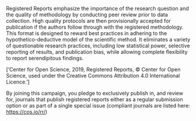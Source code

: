 Registered Reports emphasize the importance of the research question and the quality of methodology by conducting peer review prior to data collection. High quality protocols are then provisionally accepted for publication if the authors follow through with the registered methodology. This format is designed to reward best practices in adhering to the hypothetico-deductive model of the scientific method. It eliminates a variety of questionable research practices, including low statistical power, selective reporting of results, and publication bias, while allowing complete flexibility to report serendipitous findings.

[‘Center for Open Science, 2019, Registered Reports, © Center for Open Science, used under the Creative Commons Attribution 4.0 International Licence.’]

By joining this campaign, you pledge to exclusively publish in, and review for, journals that publish registered reports either as a regular submission option or as part of a single special issue (compliant journals are listed here: https://cos.io/rr/)
